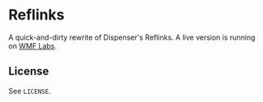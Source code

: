 # Reflinks
A quick-and-dirty rewrite of Dispenser's Reflinks. A live version is running on [WMF Labs](https://tools.wmflabs.org/fengtools/reflinks/).

## License
See `LICENSE`.

